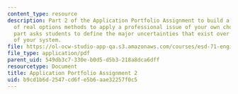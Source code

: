 ```yaml
---
content_type: resource
description: Part 2 of the Application Portfolio Assignment to build a suite of applications
  of real options methods to apply a professional issue of your own choosing. This
  part asks students to define the major uncertainties that exist over the life span
  of your system.
file: https://ol-ocw-studio-app-qa.s3.amazonaws.com/courses/esd-71-engineering-systems-analysis-for-design-fall-2008/b9cd1b6d2547cd6fe5b6aae32257f0c5_ap_assn2.pdf
file_type: application/pdf
parent_uid: 549db3c7-330e-b0d5-d5b3-218a8dca6dff
resourcetype: Document
title: Application Portfolio Assignment 2
uid: b9cd1b6d-2547-cd6f-e5b6-aae32257f0c5
---
```

